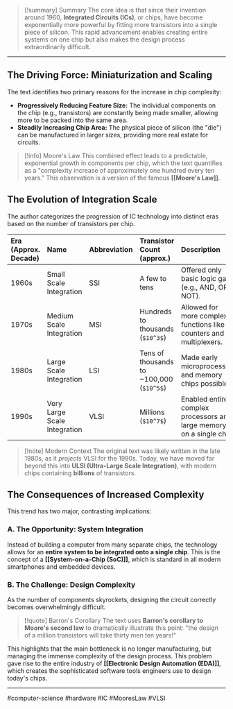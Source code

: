 > [!summary] Summary
> The core idea is that since their invention around 1960, **Integrated Circuits (ICs)**, or chips, have become exponentially more powerful by fitting more transistors into a single piece of silicon. This rapid advancement enables creating entire systems on one chip but also makes the design process extraordinarily difficult.

---

## The Driving Force: Miniaturization and Scaling

The text identifies two primary reasons for the increase in chip complexity:

- **Progressively Reducing Feature Size:** The individual components on the chip (e.g., transistors) are constantly being made smaller, allowing more to be packed into the same area.
- **Steadily Increasing Chip Area:** The physical piece of silicon (the "die") can be manufactured in larger sizes, providing more real estate for circuits.

> [!info] Moore's Law
> This combined effect leads to a predictable, exponential growth in components per chip, which the text quantifies as a "complexity increase of approximately one hundred every ten years." This observation is a version of the famous **[[Moore's Law]]**.

## The Evolution of Integration Scale

The author categorizes the progression of IC technology into distinct eras based on the number of transistors per chip.

| Era (Approx. Decade) | Name | Abbreviation | Transistor Count (approx.) | Description |
| :--- | :--- | :--- | :--- | :--- |
| 1960s | Small Scale Integration | SSI | A few to tens | Offered only basic logic gates (e.g., AND, OR, NOT). |
| 1970s | Medium Scale Integration | MSI | Hundreds to thousands (`$10^3$`) | Allowed for more complex functions like counters and multiplexers. |
| 1980s | Large Scale Integration | LSI | Tens of thousands to ~100,000 (`$10^5$`) | Made early microprocessors and memory chips possible. |
| 1990s | Very Large Scale Integration | VLSI | Millions (`$10^7$`) | Enabled entire complex processors and large memory on a single chip. |

> [!note] Modern Context
> The original text was likely written in the late 1980s, as it *projects* VLSI for the 1990s. Today, we have moved far beyond this into **ULSI (Ultra-Large Scale Integration)**, with modern chips containing **billions** of transistors.

## The Consequences of Increased Complexity

This trend has two major, contrasting implications:

### A. The Opportunity: System Integration
Instead of building a computer from many separate chips, the technology allows for an **entire system to be integrated onto a single chip**. This is the concept of a **[[System-on-a-Chip (SoC)]]**, which is standard in all modern smartphones and embedded devices.

### B. The Challenge: Design Complexity
As the number of components skyrockets, designing the circuit correctly becomes overwhelmingly difficult.

> [!quote] Barron's Corollary
> The text uses **Barron's corollary to Moore's second law** to dramatically illustrate this point: "the design of a million transistors will take thirty men ten years!"

This highlights that the main bottleneck is no longer manufacturing, but managing the immense complexity of the design process. This problem gave rise to the entire industry of **[[Electronic Design Automation (EDA)]]**, which creates the sophisticated software tools engineers use to design today's chips.

---
#computer-science #hardware #IC #MooresLaw #VLSI